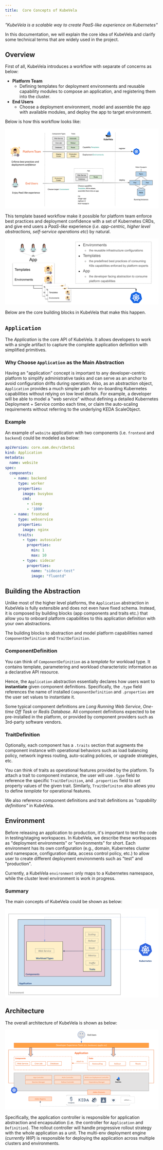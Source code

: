 ```yaml
---
title:  Core Concepts of KubeVela
---
```


*"KubeVela is a scalable way to create PaaS-like experience on Kubernetes"*

In this documentation, we will explain the core idea of KubeVela and clarify some technical terms that are widely used in the project.

## Overview

First of all, KubeVela introduces a workflow with separate of concerns as below:
- **Platform Team**
  - Defining templates for deployment environments and reusable capability modules to compose an application, and registering them into the cluster.
- **End Users**
  - Choose a deployment environment, model and assemble the app with available modules, and deploy the app to target environment.

Below is how this workflow looks like:

![alt](../resources/how-it-works.png)

This template based workflow make it possible for platform team enforce best practices and deployment confidence with a set of Kubernetes CRDs, and give end users a *PaaS-like* experience (*i.e. app-centric, higher level abstractions, self-service operations etc*) by natural.

![alt](../resources/what-is-kubevela.png)

Below are the core building blocks in KubeVela that make this happen.

## `Application`
The *Application* is the core API of KubeVela. It allows developers to work with a single artifact to capture the complete application definition with simplified primitives.

### Why Choose `Application` as the Main Abstraction

Having an "application" concept is important to any developer-centric platform to simplify administrative tasks and can serve as an anchor to avoid configuration drifts during operation. Also, as an abstraction object, `Application` provides a much simpler path for on-boarding Kubernetes capabilities without relying on low level details. For example, a developer will be able to model a "web service" without defining a detailed Kubernetes Deployment + Service combo each time, or claim the auto-scaling requirements without referring to the underlying KEDA ScaleObject.

### Example

An example of `website` application with two components (i.e. `frontend` and `backend`) could be modeled as below:

```yaml
apiVersion: core.oam.dev/v1beta1
kind: Application
metadata:
  name: website
spec:
  components:
    - name: backend
      type: worker
      properties:
        image: busybox
        cmd:
          - sleep
          - '1000'
    - name: frontend
      type: webservice
      properties:
        image: nginx
      traits:
        - type: autoscaler
          properties:
            min: 1
            max: 10
        - type: sidecar
          properties:
            name: "sidecar-test"
            image: "fluentd"
```

## Building the Abstraction

Unlike most of the higher level platforms, the `Application` abstraction in KubeVela is fully extensible and does not even have fixed schema. Instead, it is composed by building blocks (app components and traits etc.) that allow you to onboard platform capabilities to this application definition with your own abstractions.

The building blocks to abstraction and model platform capabilities named `ComponentDefinition` and `TraitDefinition`.

### ComponentDefinition

You can think of `ComponentDefinition` as a *template* for workload type. It contains template, parametering and workload characteristic information as a declarative API resource. 

Hence, the `Application` abstraction essentially declares how users want to **instantiate** given component definitions. Specifically, the `.type` field references the name of installed `ComponentDefinition` and `.properties` are the user set values to instantiate it. 

Some typical component definitions are *Long Running Web Service*, *One-time Off Task* or *Redis Database*. All component definitions expected to be pre-installed in the platform, or provided by component providers such as 3rd-party software vendors.

### TraitDefinition

Optionally, each component has a `.traits` section that augments the component instance with operational behaviors such as load balancing policy, network ingress routing, auto-scaling policies, or upgrade strategies, etc.

You can think of traits as operational features provided by the platform. To attach a trait to component instance, the user will use `.type` field to reference the specific `TraitDefinition`, and `.properties` field to set property values of the given trait. Similarly, `TraitDefiniton` also allows you to define *template* for operational features.

We also reference component definitions and trait definitions as *"capability definitions"* in KubeVela. 

## Environment
Before releasing an application to production, it's important to test the code in testing/staging workspaces. In KubeVela, we describe these workspaces as "deployment environments" or "environments" for short. Each environment has its own configuration (e.g., domain, Kubernetes cluster and namespace, configuration data, access control policy, etc.) to allow user to create different deployment environments such as "test" and "production".

Currently, a KubeVela `environment` only maps to a Kubernetes namespace, while the cluster level environment is work in progress.

### Summary

The main concepts of KubeVela could be shown as below:

![alt](../resources/concepts.png)

## Architecture

The overall architecture of KubeVela is shown as below:

![alt](../resources/arch.png)

Specifically, the application controller is responsible for application abstraction and encapsulation (i.e. the controller for `Application` and `Definition`). The rollout controller will handle progressive rollout strategy with the whole application as a unit. The multi-env deployment engine (*currently WIP*) is responsible for deploying the application across multiple clusters and environments. 
